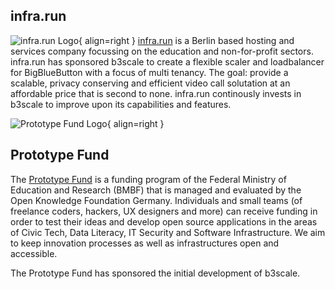 ## infra.run

![infra.run Logo](/assets/images/infrarun.png){ align=right }
[infra.run](https://infra.run) is a Berlin based hosting and services company
focussing on the education and non-for-profit sectors. infra.run has sponsored
b3scale to create a flexible scaler and loadbalancer for BigBlueButton with a
focus of multi tenancy. The goal: provide a scalable, privacy conserving and
efficient video call solutation at an affordable price that is second to none.
infra.run continously invests in b3scale to improve upon its capabilities and
features.

![Prototype Fund Logo](/assets/images/prototypefund.png){ align=right }
## Prototype Fund

The [Prototype Fund](https://prototypefund.de/) is a funding program of the
Federal Ministry of Education and Research (BMBF) that is managed and evaluated
by the Open Knowledge Foundation Germany.  Individuals and small teams (of
freelance coders, hackers, UX designers and more) can receive funding in order
to test their ideas and develop open source applications in the areas of Civic
Tech, Data Literacy, IT Security and Software Infrastructure. We aim to keep
innovation processes as well as infrastructures open and accessible.

The Prototype Fund has sponsored the initial development of b3scale.